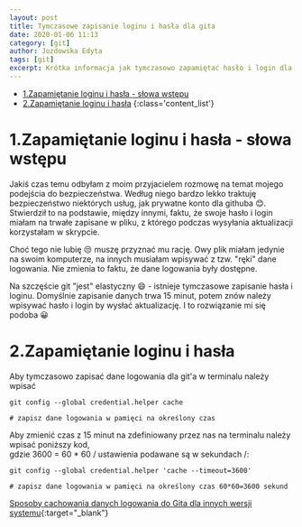 ```yaml
---
layout: post
title: Tymczasowe zapisanie loginu i hasła dla gita
date: 2020-01-06 11:13
category: [git]
author: Jozdowska Edyta
tags: [git]
excerpt: Krótka informacja jak tymczasowo zapamiętać hasło i login dla githuba.
---
```

<!-- TOC -->

- [1.Zapamiętanie loginu i hasła - słowa wstępu](#1zapami%c4%99tanie-loginu-i-has%c5%82a---s%c5%82owa-wst%c4%99pu)
- [2.Zapamiętanie loginu i hasła](#2zapami%c4%99tanie-loginu-i-has%c5%82a)
{:class='content_list'}
<!-- /TOC -->

# 1.Zapamiętanie loginu i hasła - słowa wstępu
Jakiś czas temu odbyłam z moim przyjacielem rozmowę na temat mojego podejścia do bezpieczeństwa. Według niego bardzo lekko traktuję bezpieczeństwo niektórych usług, jak prywatne konto dla githuba :blush:.  
Stwierdził to na podstawie, między innymi, faktu, że swoje hasło i login miałam na trwałe zapisane w pliku, z którego podczas wysyłania aktualizacji korzystałam w skrypcie. 

Choć tego nie lubię :unamused: muszę przyznać mu rację. Owy plik miałam jedynie na swoim komputerze, na innych musiałam wpisywać z tzw. "ręki" dane logowania. Nie zmienia to faktu, że dane logowania były dostępne.  

Na szczęście git "jest" elastyczny :smile: - istnieje tymczasowe zapisanie hasła i loginu. Domyślnie zapisanie danych trwa 15 minut, potem znów należy wpisywać hasło i login by wysłać aktualizację. I to rozwiązanie mi się podoba :grinning:

# 2.Zapamiętanie loginu i hasła
Aby tymczasowo zapisać dane logowania dla git'a  w terminalu należy wpisać
```shell
git config --global credential.helper cache

# zapisz dane logowania w pamięci na określony czas
```
Aby zmienić czas z 15 minut na zdefiniowany przez nas na terminalu należy wpisać poniższy kod,  
gdzie 3600 = 60 * 60 / ustawienia podawane są w sekundach /:
```shell
git config --global credential.helper 'cache --timeout=3600'

# zapisz dane logowania w pamięci na określony czas 60*60=3600 sekund
```
[Sposoby cachowania danych logowania do Gita dla innych wersji systemu](https://help.github.com/en/github/using-git/caching-your-github-password-in-git){:target="_blank"}
